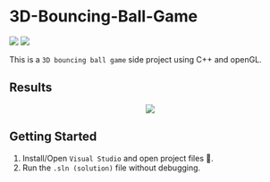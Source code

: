 # 3D-Bouncing-Ball-Game

![](https://img.shields.io/badge/C++-17-red)
![](https://img.shields.io/badge/openGL-17-blueviolet)

This is a `3D bouncing ball game` side project using C++ and openGL.

## Results
<p align="center">
  <a href="#">
    <img src="https://user-images.githubusercontent.com/93377842/145711010-dd7e53dc-732b-454b-9662-89dc7f3c54b0.png" />
  </a>
</p>

## Getting Started
1. Install/Open `Visual Studio` and open project files 📂.
2. Run the `.sln (solution)` file without debugging.
